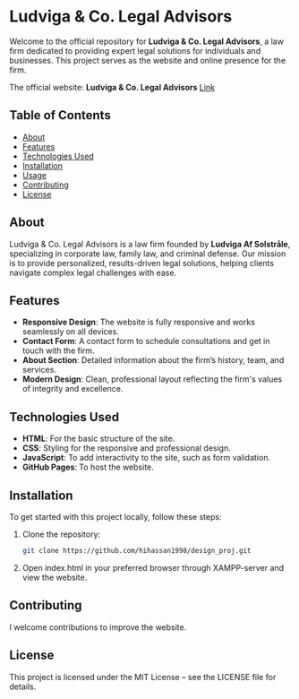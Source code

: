 # **Ludviga & Co. Legal Advisors**

Welcome to the official repository for **Ludviga & Co. Legal Advisors**, a law firm dedicated to providing expert legal solutions for individuals and businesses. This project serves as the website and online presence for the firm.

The official website: **Ludviga & Co. Legal Advisors** [Link](https://ludvigaandco.onrender.com/)

## **Table of Contents**
- [About](#about)
- [Features](#features)
- [Technologies Used](#technologies-used)
- [Installation](#installation)
- [Usage](#usage)
- [Contributing](#contributing)
- [License](#license)

## **About**

Ludviga & Co. Legal Advisors is a law firm founded by **Ludviga Af Solstråle**, specializing in corporate law, family law, and criminal defense. Our mission is to provide personalized, results-driven legal solutions, helping clients navigate complex legal challenges with ease.

## **Features**
- **Responsive Design**: The website is fully responsive and works seamlessly on all devices.
- **Contact Form**: A contact form to schedule consultations and get in touch with the firm.
- **About Section**: Detailed information about the firm’s history, team, and services.
- **Modern Design**: Clean, professional layout reflecting the firm's values of integrity and excellence.

## **Technologies Used**
- **HTML**: For the basic structure of the site.
- **CSS**: Styling for the responsive and professional design.
- **JavaScript**: To add interactivity to the site, such as form validation.
- **GitHub Pages**: To host the website.

## **Installation**
To get started with this project locally, follow these steps:

1. Clone the repository:
   ```bash
   git clone https://github.com/hihassan1998/design_proj.git
    ```
2. Open index.html in your preferred browser through XAMPP-server and view the website.

## **Contributing**
I welcome contributions to improve the website.

## **License**
This project is licensed under the MIT License – see the LICENSE file for details.
